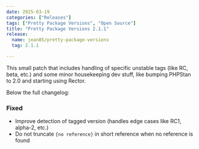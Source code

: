 ```yaml
---
date: 2025-03-19
categories: ["Releases"]
tags: ["Pretty Package Versions", "Open Source"]
title: "Pretty Package Versions 2.1.1"
release:
  name: jean85/pretty-package-versions
  tag: 2.1.1

---
```

This small patch that includes handling of specific unstable tags (like RC, beta, etc.) and some minor housekeeping dev stuff, like bumping PHPStan to 2.0 and starting using Rector.
<!--more-->
Below the full changelog:

### Fixed
* Improve detection of tagged version (handles edge cases like RC1, alpha-2, etc.)
* Do not truncate `{no reference}` in short reference when no reference is found
